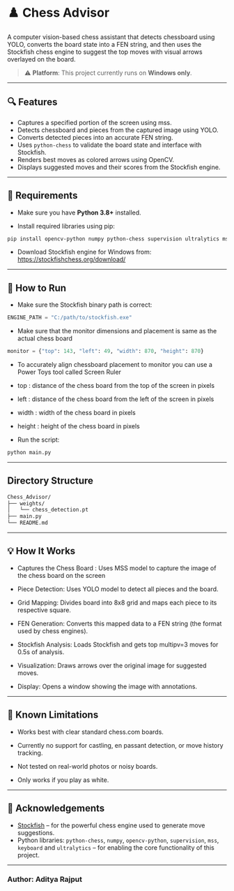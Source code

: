 # ♟️ Chess Advisor

A computer vision-based chess assistant that detects chessboard using YOLO, converts the board state into a FEN string, and then uses the Stockfish chess engine to suggest the top moves with visual arrows overlayed on the board.

> ⚠️ **Platform**: This project currently runs on **Windows only**.

---

## 🔍 Features

- Captures a specified portion of the screen using mss.
- Detects chessboard and pieces from the captured image using YOLO.
- Converts detected pieces into an accurate FEN string.
- Uses `python-chess` to validate the board state and interface with Stockfish.
- Renders best moves as colored arrows using OpenCV.
- Displays suggested moves and their scores from the Stockfish engine.

---

## 🧰 Requirements

- Make sure you have **Python 3.8+** installed.

- Install required libraries using pip:

```bash
pip install opencv-python numpy python-chess supervision ultralytics mss keyboard
```
- Download Stockfish engine for Windows from: https://stockfishchess.org/download/

---

## 🚀 How to Run

- Make sure the Stockfish binary path is correct:

```python
ENGINE_PATH = "C:/path/to/stockfish.exe"
```

- Make sure that the monitor dimensions and placement is same as the actual chess board

```python
monitor = {"top": 143, "left": 49, "width": 870, "height": 870}
```

- To accurately align chessboard placement to monitor you can use a Power Toys tool called Screen Ruler

- top : distance of the chess board from the top of the screen in pixels 

- left : distance of the chess board from the left of the screen in pixels

- width : width of the chess board in pixels

- height : height of the chess board in pixels

- Run the script:

```bash
python main.py
```
---

## Directory Structure

```bash
Chess_Advisor/
├── weights/
│   └── chess_detection.pt
├── main.py
└── README.md
```

---

## 💡 How It Works

- Captures the Chess Board : Uses MSS model to capture the image of the chess board on the screen

- Piece Detection: Uses YOLO model to detect all pieces and the board.

- Grid Mapping: Divides board into 8x8 grid and maps each piece to its respective square.

- FEN Generation: Converts this mapped data to a FEN string (the format used by chess engines).

- Stockfish Analysis: Loads Stockfish and gets top multipv=3 moves for 0.5s of analysis.

- Visualization: Draws arrows over the original image for suggested moves.

- Display: Opens a window showing the image with annotations.

---

## 📌 Known Limitations

- Works best with clear standard chess.com boards.

- Currently no support for castling, en passant detection, or move history tracking.

- Not tested on real-world photos or noisy boards.

- Only works if you play as white.

---

## 🙏 Acknowledgements

- [Stockfish](https://stockfishchess.org) – for the powerful chess engine used to generate move suggestions.
- Python libraries: `python-chess`, `numpy`, `opencv-python`, `supervision`, `mss`, `keyboard` and `ultralytics` – for enabling the core functionality of this project.

---

### Author: Aditya Rajput